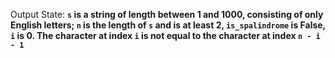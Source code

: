 Output State: **`s` is a string of length between 1 and 1000, consisting of only English letters; `n` is the length of `s` and is at least 2, `is_spalindrome` is False, `i` is 0. The character at index `i` is not equal to the character at index `n - i - 1`**